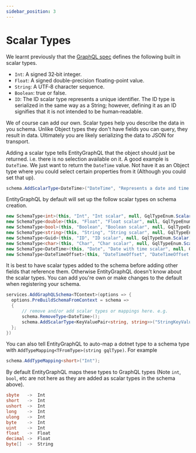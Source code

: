 ```yaml
---
sidebar_position: 3
---
```


# Scalar Types

We learnt previously that the [GraphQL spec](https://graphql.org/learn/schema/#scalar-types) defines the following built in scalar types.

- `Int`: A signed 32‐bit integer.
- `Float`: A signed double-precision floating-point value.
- `String`: A UTF‐8 character sequence.
- `Boolean`: true or false.
- `ID`: The ID scalar type represents a unique identifier. The ID type is serialized in the same way as a String; however, defining it as an ID signifies that it is not intended to be human‐readable.

We of course can add our own. Scalar types help you describe the data in you schema. Unlike Object types they don't have fields you can query, they result in data. Ultimately you are likely serializing the data to JSON for transport.

Adding a scalar type tells EntityGraphQL that the object should just be returned. i.e. there is no selection available on it. A good example is `DateTime`. We just want to return the `DateTime` value. Not have it as an Object type where you could select certain properties from it (Although you could set that up).

```cs
schema.AddScalarType<DateTime>("DateTime", "Represents a date and time.");
```

EntityGraphQL by default will set up the follow scalar types on schema creation.

```cs
new SchemaType<int>(this, "Int", "Int scalar", null, GqlTypeEnum.Scalar);
new SchemaType<double>(this, "Float", "Float scalar", null, GqlTypeEnum.Scalar);
new SchemaType<bool>(this, "Boolean", "Boolean scalar", null, GqlTypeEnum.Scalar);
new SchemaType<string>(this, "String", "String scalar", null, GqlTypeEnum.Scalar);
new SchemaType<Guid>(this, "ID", "ID scalar", null, GqlTypeEnum.Scalar);
new SchemaType<char>(this, "Char", "Char scalar", null, GqlTypeEnum.Scalar);
new SchemaType<DateTime>(this, "Date", "Date with time scalar", null, GqlTypeEnum.Scalar);
new SchemaType<DateTimeOffset>(this, "DateTimeOffset", "DateTimeOffset scalar", null, GqlTypeEnum.Scalar)
```

It is best to have scalar types added to the schema before adding other fields that reference them. Otherwise EntityGraphQL doesn't know about the scalar types. You can add you're own or make changes to the default when registering your schema.

```cs
services.AddGraphQLSchema<TContext>(options => {
  options.PreBuildSchemaFromContext = schema =>
  {
      // remove and/or add scalar types or mappings here. e.g.
      schema.RemoveType<DateTime>();
      schema.AddScalarType<KeyValuePair<string, string>>("StringKeyValuePair", "Represents a pair of strings");
  };
})
```

You can also tell EntityGraphQL to auto-map a dotnet type to a schema type with `AddTypeMapping<TFromType>(string gqlType)`. For example

```cs
schema.AddTypeMapping<short>("Int");
```

By default EntityGraphQL maps these types to GraphQL types (Note `int`, `bool`, etc are not here as they are added as scalar types in the schema above).

```cs
sbyte   ->  Int
short   ->  Int
ushort  ->  Int
long    ->  Int
ulong   ->  Int
byte    ->  Int
uint    ->  Int
float   ->  Float
decimal ->  Float
byte[]  ->  String
```
